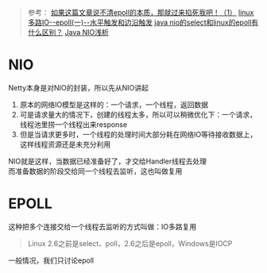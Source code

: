 > 参考：
> [如果这篇文章说不清epoll的本质，那就过来掐死我吧！（1）](https://zhuanlan.zhihu.com/p/63179839)
> [linux多路IO--epoll(一)--水平触发和边沿触发](https://zhuanlan.zhihu.com/p/107995399)
> [java nio的select和linux的epoll有什么区别？](https://www.zhihu.com/question/343373314/answer/807838141)
> [Java NIO浅析](https://tech.meituan.com/2016/11/04/nio.html)

# NIO
Netty本身是对NIO的封装，所以先从NIO讲起  
1. 原本的网络IO模型是这样的：一个请求，一个线程，返回数据  
2. 可是请求量大的情况下，创建的线程太多，所以可以稍微优化下：一个请求，线程池里捞一个线程出来response  
3. 但是当请求更多时，一个线程的处理时间大部分耗在网络IO等待接收数据上，这样线程资源还是未充分利用  

NIO就是这样，当数据已经准备好了，才交给Handler线程去处理  
而准备数据的阶段交给同一个线程去监听，这也叫做复用  


# EPOLL
这种把多个连接交给一个线程去监听的方式叫做：IO多路复用  

> Linux 2.6之前是select、poll，2.6之后是epoll，Windows是IOCP  

一般情况，我们只讨论epoll
